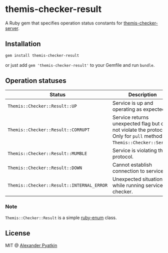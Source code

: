 # themis-checker-result
A Ruby gem that specifies operation status constants for [themis-checker-server](https://github.com/aspyatkin/themis-checker-server).

## Installation
```sh
gem install themis-checker-result
```
or just add `gem 'themis-checker-result'` to your Gemfile and run `bundle`.

## Operation statuses
| Status | Description |
|--------|-------------|
|`Themis::Checker::Result::UP`| Service is up and operating as expected.|
|`Themis::Checker::Result::CORRUPT`|Service returns unexpected flag but does not violate the protocol. Only for `pull` method of `Themis::Checker::Server`.|
|`Themis::Checker::Result::MUMBLE`|Service is violating the protocol.|
|`Themis::Checker::Result::DOWN`|Cannot establish connection to service.|
|`Themis::Checker::Result::INTERNAL_ERROR`|Unexpected situation while running service checker.|

### Note
`Themis::Checker::Result` is a simple [ruby-enum](https://github.com/dblock/ruby-enum) class.

## License
MIT @ [Alexander Pyatkin](https://github.com/aspyatkin)
